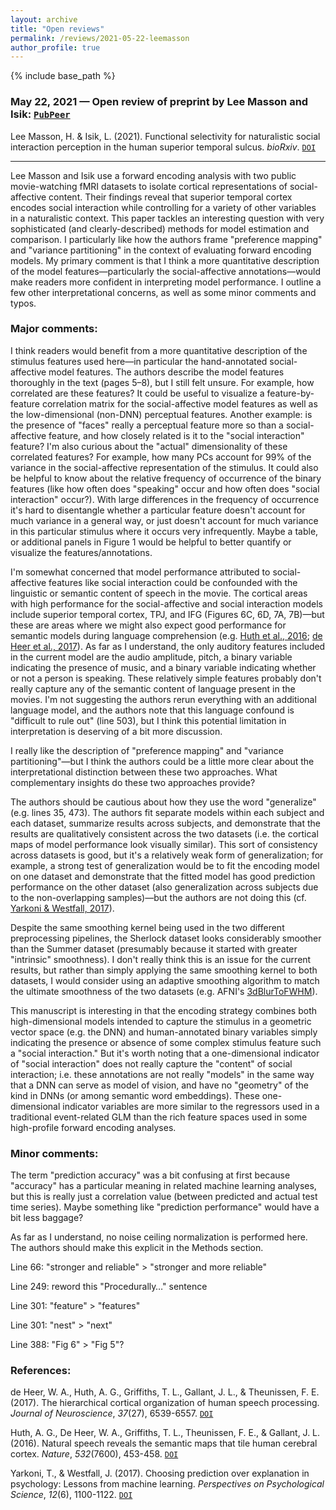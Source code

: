 ```yaml
---
layout: archive
title: "Open reviews"
permalink: /reviews/2021-05-22-leemasson
author_profile: true
---
```


{% include base_path %}

### May 22, 2021 &mdash; Open review of preprint by Lee Masson and Isik: [`PubPeer`](https://pubpeer.com/publications/4F8269B5FADD9BE14441D96A4CD4A6#1)
Lee Masson, H. & Isik, L. (2021). Functional selectivity for naturalistic social interaction perception in the human superior temporal sulcus. *bioRxiv*. [`DOI`](https://doi.org/10.1101/2021.03.26.437258)

---
Lee Masson and Isik use a forward encoding analysis with two public movie-watching fMRI datasets to isolate cortical representations of social-affective content. Their findings reveal that superior temporal cortex encodes social interaction while controlling for a variety of other variables in a naturalistic context. This paper tackles an interesting question with very sophisticated (and clearly-described) methods for model estimation and comparison. I particularly like how the authors frame "preference mapping" and "variance partitioning" in the context of evaluating forward encoding models. My primary comment is that I think a more quantitative description of the model features—particularly the social-affective annotations—would make readers more confident in interpreting model performance. I outline a few other interpretational concerns, as well as some minor comments and typos.

### Major comments:

I think readers would benefit from a more quantitative description of the stimulus features used here—in particular the hand-annotated social-affective model features. The authors describe the model features thoroughly in the text (pages 5–8), but I still felt unsure. For example, how correlated are these features? It could be useful to visualize a feature-by-feature correlation matrix for the social-affective model features as well as the low-dimensional (non-DNN) perceptual features. Another example: is the presence of "faces" really a perceptual feature more so than a social-affective feature, and how closely related is it to the "social interaction" feature? I'm also curious about the "actual" dimensionality of these correlated features? For example, how many PCs account for 99% of the variance in the social-affective representation of the stimulus. It could also be helpful to know about the relative frequency of occurrence of the binary features (like how often does "speaking" occur and how often does "social interaction" occur?). With large differences in the frequency of occurrence it's hard to disentangle whether a particular feature doesn't account for much variance in a general way, or just doesn't account for much variance in this particular stimulus where it occurs very infrequently. Maybe a table, or additional panels in Figure 1 would be helpful to better quantify or visualize the features/annotations.

I'm somewhat concerned that model performance attributed to social-affective features like social interaction could be confounded with the linguistic or semantic content of speech in the movie. The cortical areas with high performance for the social-affective and social interaction models include superior temporal cortex, TPJ, and IFG (Figures 6C, 6D, 7A, 7B)—but these are areas where we might also expect good performance for semantic models during language comprehension (e.g. [Huth et al., 2016](https://doi.org/10.1038/nature17637); [de Heer et al., 2017](https://doi.org/10.1523/JNEUROSCI.3267-16.2017)). As far as I understand, the only auditory features included in the current model are the audio amplitude, pitch, a binary variable indicating the presence of music, and a binary variable indicating whether or not a person is speaking. These relatively simple features probably don't really capture any of the semantic content of language present in the movies. I'm not suggesting the authors rerun everything with an additional language model, and the authors note that this language confound is "difficult to rule out" (line 503), but I think this potential limitation in interpretation is deserving of a bit more discussion.

I really like the description of "preference mapping" and "variance partitioning"—but I think the authors could be a little more clear about the interpretational distinction between these two approaches. What complementary insights do these two approaches provide?

The authors should be cautious about how they use the word "generalize" (e.g. lines 35, 473). The authors fit separate models within each subject and each dataset, summarize results across subjects, and demonstrate that the results are qualitatively consistent across the two datasets (i.e. the cortical maps of model performance look visually similar). This sort of consistency across datasets is good, but it's a relatively weak form of generalization; for example, a strong test of generalization would be to fit the encoding model on one dataset and demonstrate that the fitted model has good prediction performance on the other dataset (also generalization across subjects due to the non-overlapping samples)—but the authors are not doing this (cf. [Yarkoni & Westfall, 2017](https://doi.org/10.1177%2F1745691617693393)).

Despite the same smoothing kernel being used in the two different preprocessing pipelines, the Sherlock dataset looks considerably smoother than the Summer dataset (presumably because it started with greater "intrinsic" smoothness). I don't really think this is an issue for the current results, but rather than simply applying the same smoothing kernel to both datasets, I would consider using an adaptive smoothing algorithm to match the ultimate smoothness of the two datasets (e.g. AFNI's [3dBlurToFWHM](https://afni.nimh.nih.gov/pub/dist/doc/program_help/3dBlurToFWHM.html)).

This manuscript is interesting in that the encoding strategy combines both high-dimensional models intended to capture the stimulus in a geometric vector space (e.g. the DNN) and human-annotated binary variables simply indicating the presence or absence of some complex stimulus feature such a "social interaction." But it's worth noting that a one-dimensional indicator of "social interaction" does not really capture the "content" of social interaction; i.e. these annotations are not really "models" in the same way that a DNN can serve as model of vision, and have no "geometry" of the kind in DNNs (or among semantic word embeddings). These one-dimensional indicator variables are more similar to the regressors used in a traditional event-related GLM than the rich feature spaces used in some high-profile forward encoding analyses.

### Minor comments:

The term "prediction accuracy" was a bit confusing at first because "accuracy" has a particular meaning in related machine learning analyses, but this is really just a correlation value (between predicted and actual test time series). Maybe something like "prediction performance" would have a bit less baggage?

As far as I understand, no noise ceiling normalization is performed here. The authors should make this explicit in the Methods section.

Line 66: "stronger and reliable" > "stronger and more reliable"

Line 249: reword this "Procedurally…" sentence

Line 301: "feature" > "features"

Line 301: "nest" > "next"

Line 388: "Fig 6" > "Fig 5"?

### References:

de Heer, W. A., Huth, A. G., Griffiths, T. L., Gallant, J. L., & Theunissen, F. E. (2017). The hierarchical cortical organization of human speech processing. *Journal of Neuroscience*, *37*(27), 6539-6557. [`DOI`](https://doi.org/10.1523/JNEUROSCI.3267-16.2017)

Huth, A. G., De Heer, W. A., Griffiths, T. L., Theunissen, F. E., & Gallant, J. L. (2016). Natural speech reveals the semantic maps that tile human cerebral cortex. *Nature*, *532*(7600), 453-458. [`DOI`](https://doi.org/10.1038/nature17637)

Yarkoni, T., & Westfall, J. (2017). Choosing prediction over explanation in psychology: Lessons from machine learning. *Perspectives on Psychological Science*, *12*(6), 1100-1122. [`DOI`](https://doi.org/10.1177%2F1745691617693393)

